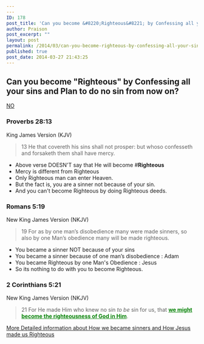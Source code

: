```yaml
---
---
ID: 178
post_title: 'Can you become &#8220;Righteous&#8221; by Confessing all your sins and Plan to do no sin from now on? NO'
author: Praison
post_excerpt: ""
layout: post
permalink: /2014/03/can-you-become-righteous-by-confessing-all-your-sins/
published: true
post_date: 2014-03-27 21:43:25
---
```

<h2>Can you become "Righteous" by Confessing all your sins and Plan to do no sin from now on?</h2>
<span style="text-decoration: underline;">NO</span>
<div>
<h3>Proverbs 28:13</h3>
King James Version (KJV)

</div>
<div>
<blockquote>13 He that covereth his sins shall not prosper: but whoso confesseth and forsaketh them shall have mercy.</blockquote>
<ul>
	<li>Above verse DOESN'T say that He will become #<strong>Righteous </strong></li>
	<li>Mercy is different from Righteous</li>
	<li>Only Righteous man can enter Heaven.</li>
	<li>But the fact is, you are a sinner not because of your sin.</li>
	<li>And you can't become Righteous by doing Righteous deeds.</li>
</ul>
<div>
<div>
<h3>Romans 5:19</h3>
New King James Version (NKJV)

</div>
<div>
<blockquote>19 For as by one man’s disobedience many were made sinners, so also by one Man’s obedience many will be made righteous.</blockquote>
</div>
</div>
<ul>
	<li>You became a sinner NOT because of your sins</li>
	<li>You became a sinner because of one man’s disobedience : Adam</li>
	<li>You became Righteous by one Man's Obedience : Jesus</li>
	<li>So its nothing to do with you to become Righteous.</li>
</ul>
<div>
<h3>2 Corinthians 5:21</h3>
New King James Version (NKJV)

</div>
<div>
<blockquote>21 For He made Him who knew no sin <i>to be</i> sin for us, that <span style="text-decoration: underline; color: #008000;"><strong>we might become the righteousness of God in Him</strong></span>.</blockquote>
</div>
<a title="How you became a Sinner? by Sinning? NO" href="http://biblerevelation.org/2014/03/27/how-you-became-a-sinner-by-sinning-no/">More Detailed information about How we became sinners and How Jesus made us Righteous</a>

</div>